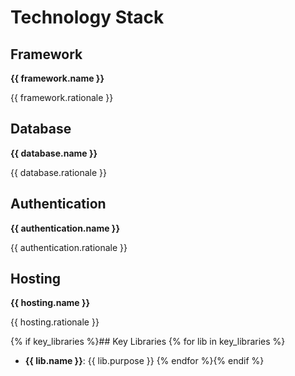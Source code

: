 # Technology Stack

## Framework

**{{ framework.name }}**

{{ framework.rationale }}

## Database

**{{ database.name }}**

{{ database.rationale }}

## Authentication

**{{ authentication.name }}**

{{ authentication.rationale }}

## Hosting

**{{ hosting.name }}**

{{ hosting.rationale }}

{% if key_libraries %}## Key Libraries
{% for lib in key_libraries %}
- **{{ lib.name }}**: {{ lib.purpose }}
{% endfor %}{% endif %}